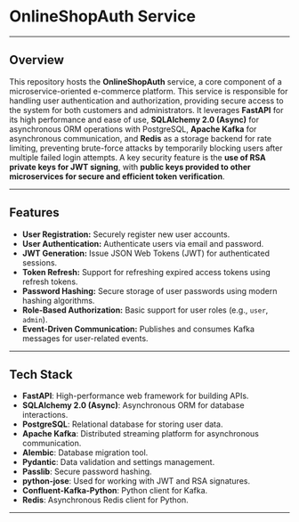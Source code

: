 # OnlineShopAuth Service

---

## Overview

This repository hosts the **OnlineShopAuth** service, a core component of a microservice-oriented e-commerce platform. 
This service is responsible for handling user authentication and authorization, 
providing secure access to the system for both customers and administrators. 
It leverages **FastAPI** for its high performance and ease of use, **SQLAlchemy 2.0 (Async)** 
for asynchronous ORM operations with PostgreSQL, **Apache Kafka** for asynchronous communication, 
and **Redis** as a storage backend for rate limiting,
preventing brute-force attacks by temporarily blocking users after multiple failed login attempts.
A key security feature is the **use of RSA private keys for JWT signing**, 
with **public keys provided to other microservices for secure and efficient token verification**.

---

## Features

* **User Registration:** Securely register new user accounts.
* **User Authentication:** Authenticate users via email and password.
* **JWT Generation:** Issue JSON Web Tokens (JWT) for authenticated sessions.
* **Token Refresh:** Support for refreshing expired access tokens using refresh tokens.
* **Password Hashing:** Secure storage of user passwords using modern hashing algorithms.
* **Role-Based Authorization:** Basic support for user roles (e.g., `user`, `admin`).
* **Event-Driven Communication:** Publishes and consumes Kafka messages for user-related events.

---

## Tech Stack

* **FastAPI**: High-performance web framework for building APIs.
* **SQLAlchemy 2.0 (Async)**: Asynchronous ORM for database interactions.
* **PostgreSQL**: Relational database for storing user data.
* **Apache Kafka**: Distributed streaming platform for asynchronous communication.
* **Alembic**: Database migration tool.
* **Pydantic**: Data validation and settings management.
* **Passlib**: Secure password hashing.
* **python-jose**: Used for working with JWT and RSA signatures.
* **Confluent-Kafka-Python**: Python client for Kafka.
* **Redis**: Asynchronous Redis client for Python.

---

